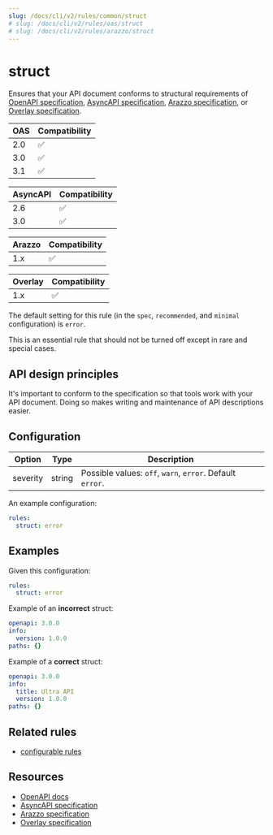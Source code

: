 ```yaml
---
slug: /docs/cli/v2/rules/common/struct
# slug: /docs/cli/v2/rules/oas/struct
# slug: /docs/cli/v2/rules/arazzo/struct
---
```


# struct

Ensures that your API document conforms to structural requirements of [OpenAPI specification](https://spec.openapis.org/oas/v3.1.0.html), [AsyncAPI specification](https://www.asyncapi.com/docs/reference/specification/v3.0.0), [Arazzo specification](https://spec.openapis.org/arazzo/latest.html), or [Overlay specification](https://spec.openapis.org/overlay/latest.html).

| OAS | Compatibility |
| --- | ------------- |
| 2.0 | ✅            |
| 3.0 | ✅            |
| 3.1 | ✅            |

| AsyncAPI | Compatibility |
| -------- | ------------- |
| 2.6      | ✅            |
| 3.0      | ✅            |

| Arazzo | Compatibility |
| ------ | ------------- |
| 1.x    | ✅            |

| Overlay | Compatibility |
| ------- | ------------- |
| 1.x     | ✅            |

The default setting for this rule (in the `spec`, `recommended`, and `minimal` configuration) is `error`.

This is an essential rule that should not be turned off except in rare and special cases.

## API design principles

It's important to conform to the specification so that tools work with your API document. Doing so makes writing and maintenance of API descriptions easier.

## Configuration

| Option   | Type   | Description                                               |
| -------- | ------ | --------------------------------------------------------- |
| severity | string | Possible values: `off`, `warn`, `error`. Default `error`. |

An example configuration:

```yaml
rules:
  struct: error
```

## Examples

Given this configuration:

```yaml
rules:
  struct: error
```

Example of an **incorrect** struct:

```yaml
openapi: 3.0.0
info:
  version: 1.0.0
paths: {}
```

Example of a **correct** struct:

```yaml
openapi: 3.0.0
info:
  title: Ultra API
  version: 1.0.0
paths: {}
```

## Related rules

- [configurable rules](../configurable-rules.md)

## Resources

- [OpenAPI docs](https://redocly.com/learn/openapi/learning-openapi)
- [AsyncAPI specification](https://www.asyncapi.com/docs/reference/specification/v3.0.0)
- [Arazzo specification](https://spec.openapis.org/arazzo/latest.html)
- [Overlay specification](https://spec.openapis.org/overlay/latest.html)
